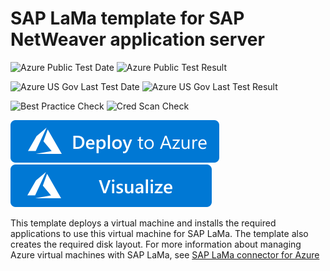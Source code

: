 # SAP LaMa template for SAP NetWeaver application server

![Azure Public Test Date](https://azurequickstartsservice.blob.core.windows.net/badges/sap-lama-apps/PublicLastTestDate.svg)
![Azure Public Test Result](https://azurequickstartsservice.blob.core.windows.net/badges/sap-lama-apps/PublicDeployment.svg)

![Azure US Gov Last Test Date](https://azurequickstartsservice.blob.core.windows.net/badges/sap-lama-apps/FairfaxLastTestDate.svg)
![Azure US Gov Last Test Result](https://azurequickstartsservice.blob.core.windows.net/badges/sap-lama-apps/FairfaxDeployment.svg)

![Best Practice Check](https://azurequickstartsservice.blob.core.windows.net/badges/sap-lama-apps/BestPracticeResult.svg)
![Cred Scan Check](https://azurequickstartsservice.blob.core.windows.net/badges/sap-lama-apps/CredScanResult.svg)

[![Deploy To Azure](https://raw.githubusercontent.com/Azure/azure-quickstart-templates/master/1-CONTRIBUTION-GUIDE/images/deploytoazure.svg?sanitize=true)](https://portal.azure.com/#create/Microsoft.Template/uri/https%3A%2F%2Fraw.githubusercontent.com%2FAzure%2Fazure-quickstart-templates%2Fmaster%2Fsap-lama-apps%2Fazuredeploy.json)  [![Visualize](https://raw.githubusercontent.com/Azure/azure-quickstart-templates/master/1-CONTRIBUTION-GUIDE/images/visualizebutton.svg?sanitize=true)](http://armviz.io/#/?load=https%3A%2F%2Fraw.githubusercontent.com%2FAzure%2Fazure-quickstart-templates%2Fmaster%2Fsap-lama-apps%2Fazuredeploy.json)

This template deploys a virtual machine and installs the required applications to use this virtual machine for SAP LaMa. The template also creates the required disk layout. For more information about managing Azure virtual machines with SAP LaMa, see [SAP LaMa connector for Azure](https://docs.microsoft.com/azure/virtual-machines/workloads/sap/lama-installation)



